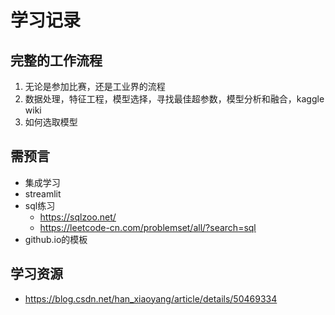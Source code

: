 # 学习记录



## 完整的工作流程

1. 无论是参加比赛，还是工业界的流程
2. 数据处理，特征工程，模型选择，寻找最佳超参数，模型分析和融合，kaggle wiki
3. 如何选取模型

## 需预言
* 集成学习
* streamlit
* sql练习 
	* https://sqlzoo.net/
	* https://leetcode-cn.com/problemset/all/?search=sql
* github.io的模板

## 学习资源
* https://blog.csdn.net/han_xiaoyang/article/details/50469334

